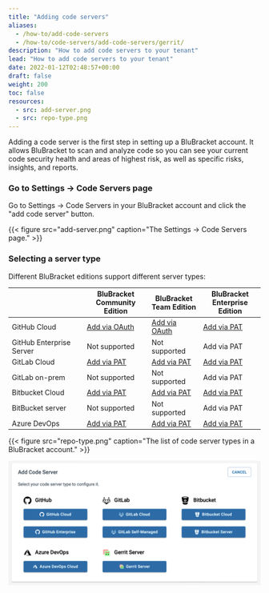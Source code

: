 ```yaml
---
title: "Adding code servers"
aliases:
  - /how-to/add-code-servers
  - /how-to/code-servers/add-code-servers/gerrit/
description: "How to add code servers to your tenant"
lead: "How to add code servers to your tenant"
date: 2022-01-12T02:48:57+00:00
draft: false
weight: 200
toc: false
resources:
  - src: add-server.png
  - src: repo-type.png
---
```


Adding a code server is the first step in setting up a BluBracket account. It allows BluBracket to scan and analyze code so you can see your current code security health and areas of highest risk, as well as specific risks, insights, and reports.

### Go to Settings → Code Servers page

Go to Settings → Code Servers in your BluBracket account and click the "add code server" button.

{{< figure src="add-server.png" caption="The Settings → Code Servers page." >}}

### Selecting a server type

Different BluBracket editions support different server types:

|   | BluBracket<br />Community Edition | BluBracket<br />Team Edition | BluBracket<br />Enterprise Edition |
|---|---|---|---|
| GitHub Cloud | [Add via OAuth](/how-to/code-servers/add-code-servers/github-cloud-oauth/) | [Add via OAuth](/how-to/code-servers/add-code-servers/github-cloud-oauth/) | [Add via PAT](/how-to/code-servers/add-code-servers/github-cloud/) |
| GitHub Enterprise Server | Not supported | Not supported | Add via PAT |
| GitLab Cloud | [Add via PAT](/how-to/code-servers/add-code-servers/gitlab-cloud/) | [Add via PAT](/how-to/code-servers/add-code-servers/gitlab-cloud/) | [Add via PAT](/how-to/code-servers/add-code-servers/gitlab-cloud/) |
| GitLab on-prem | Not supported | Not supported | Add via PAT|
| Bitbucket Cloud | [Add via PAT](/how-to/code-servers/add-code-servers/bitbucket-cloud/) | [Add via PAT](/how-to/code-servers/add-code-servers/bitbucket-cloud/) | [Add via PAT](/how-to/code-servers/add-code-servers/bitbucket-cloud/) |
| BitBucket server | Not supported | Not supported | Add via PAT |
| Azure DevOps | [Add via PAT](/how-to/code-servers/add-code-servers/azure-devops/) | [Add via PAT](/how-to/code-servers/add-code-servers/azure-devops/) | [Add via PAT](/how-to/code-servers/add-code-servers/azure-devops/) |

{{< figure src="repo-type.png" caption="The list of code server types in a BluBracket account." >}}

![Choose repo type Screenshot](repo-type.png)
